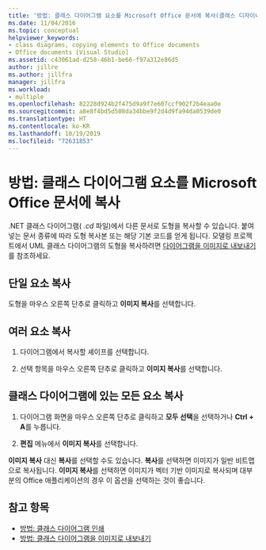 ```yaml
---
title: '방법: 클래스 다이어그램 요소를 Microsoft Office 문서에 복사(클래스 디자이너)'
ms.date: 11/04/2016
ms.topic: conceptual
helpviewer_keywords:
- class diagrams, copying elements to Office documents
- Office documents [Visual Studio]
ms.assetid: c43061ad-d258-46b1-be66-f97a312e86d5
author: jillre
ms.author: jillfra
manager: jillfra
ms.workload:
- multiple
ms.openlocfilehash: 82228d924b2f475d9a9f7e607ccf902f2b4eaa0e
ms.sourcegitcommit: a8e8f4bd5d508da34bbe9f2d4d9fa94da0539de0
ms.translationtype: HT
ms.contentlocale: ko-KR
ms.lasthandoff: 10/19/2019
ms.locfileid: "72631853"
---
```

# <a name="how-to-copy-class-diagram-elements-to-a-microsoft-office-document"></a>방법: 클래스 다이어그램 요소를 Microsoft Office 문서에 복사

.NET 클래스 다이어그램( *.cd* 파일)에서 다른 문서로 도형을 복사할 수 있습니다. 붙여 넣는 문서 종류에 따라 도형 복사본 또는 해당 기본 코드를 얻게 됩니다. 모델링 프로젝트에서 UML 클래스 다이어그램의 도형을 복사하려면 [다이어그램을 이미지로 내보내기](../../modeling/export-diagrams-as-images.md)를 참조하세요.

## <a name="copy-a-single-element"></a>단일 요소 복사

도형을 마우스 오른쪽 단추로 클릭하고 **이미지 복사**를 선택합니다.

## <a name="copy-several-elements"></a>여러 요소 복사

1. 다이어그램에서 복사할 셰이프를 선택합니다.

2. 선택 항목을 마우스 오른쪽 단추로 클릭하고 **이미지 복사**를 선택합니다.

## <a name="copy-all-the-elements-in-a-class-diagram"></a>클래스 다이어그램에 있는 모든 요소 복사

1. 다이어그램 화면을 마우스 오른쪽 단추로 클릭하고 **모두 선택**을 선택하거나 **Ctrl + A**를 누릅니다.

2. **편집** 메뉴에서 **이미지 복사**를 선택합니다.

**이미지 복사** 대신 **복사**를 선택할 수도 있습니다. **복사**를 선택하면 이미지가 일반 비트맵으로 복사됩니다. **이미지 복사**를 선택하면 이미지가 벡터 기반 이미지로 복사되며 대부분의 Office 애플리케이션의 경우 이 옵션을 선택하는 것이 좋습니다.

## <a name="see-also"></a>참고 항목

- [방법: 클래스 다이어그램 인쇄](how-to-print-class-diagrams.md)
- [방법: 클래스 다이어그램을 이미지로 내보내기](how-to-export-class-diagrams-as-images.md)
